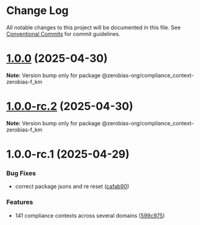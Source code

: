 # Change Log

All notable changes to this project will be documented in this file.
See [Conventional Commits](https://conventionalcommits.org) for commit guidelines.

# [1.0.0](https://github.com/zerobias-org/compliance_context/compare/@zerobias-org/compliance_context-zerobias-f_km@1.0.0-rc.2...@zerobias-org/compliance_context-zerobias-f_km@1.0.0) (2025-04-30)

**Note:** Version bump only for package @zerobias-org/compliance_context-zerobias-f_km





# [1.0.0-rc.2](https://github.com/zerobias-org/compliance_context/compare/@zerobias-org/compliance_context-zerobias-f_km@1.0.0-rc.1...@zerobias-org/compliance_context-zerobias-f_km@1.0.0-rc.2) (2025-04-30)

**Note:** Version bump only for package @zerobias-org/compliance_context-zerobias-f_km





# 1.0.0-rc.1 (2025-04-29)


### Bug Fixes

* correct package jsons and re reset ([cafab90](https://github.com/zerobias-org/compliance_context/commit/cafab90b3771e45ffeefa4ea2dca415266baa99f))


### Features

* 141 compliance contexts across several domains ([599c975](https://github.com/zerobias-org/compliance_context/commit/599c975fcf3da5bbfffe4113c7f5f793e5231e68))
